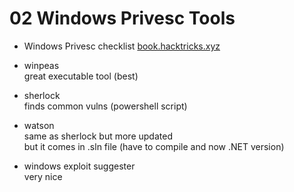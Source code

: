 # 02 Windows Privesc Tools

- Windows Privesc checklist 
[book.hacktricks.xyz](https://book.hacktricks.xyz/windows/checklist-windows-privilege-escalation)

- winpeas<br>
great executable tool (best)

- sherlock <br>
finds common vulns (powershell script)

- watson<br>
same as sherlock but more updated <br>
but it comes in .sln file (have to compile and now .NET version)

- windows exploit suggester <br>
very nice



